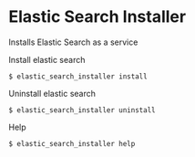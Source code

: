 Elastic Search Installer
========================

Installs Elastic Search as a service

Install elastic search

``$ elastic_search_installer install``

Uninstall elastic search

``$ elastic_search_installer uninstall``

Help

``$ elastic_search_installer help``